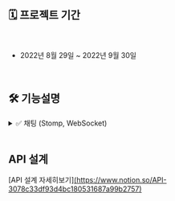 ## 🗓 프로젝트 기간

<br>

* 2022년 8월 29일 ~ 2022년 9월 30일 
  
<br>  

## :hammer_and_wrench: 기능설명


<details>
<summary> ✅ 채팅 (Stomp, WebSocket)</summary>
  
<div markdown="1">       

- 유저간 1 : 1 채팅방 생성
- 채팅 내용이 분 단위로 구분됨
- 좌측 채팅목록에서 기존 채팅중이던 목록을 확인할 수 있음
- 채팅 중 유저 채팅  
<!-- 
![채팅](https://user-images.githubusercontent.com/59018674/182070598-098dff0a-1d85-4a7f-a543-747b73ad3874.png)
 -->
</div>
</details>


<br>

##  API 설계

[API 설계 자세히보기][(https://www.notion.so/API-3078c33df93d4bc180531687a99b2757)](https://www.notion.so/API-bcb40afa27de44408b00e50a201d08a6)

